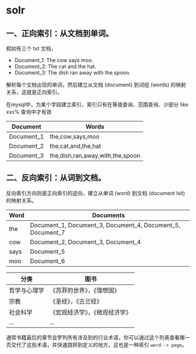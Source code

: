# solr

## 一、正向索引：从文档到单词。

假如有三个 txt 文档，

* Document_1: The cow says moo.
* Document_2: The cat and the hat.
* Document_3: The dish ran away with the spoon.

解析每个文档出现的单词，然后建立从文档 (document) 到词组 (words) 的映射关系，这就是正向索引。

在mysql中，为某个字段建立索引，索引只有在等值查询、范围查询、少部分 like xxx% 查询中才有效

| Document   | Words                            |
| ---------- | -------------------------------- |
| Document_1 | the,cow,says,moo                 |
| Document_2 | the,cat,and,the,hat              |
| Document_3 | the,dish,ran,away,with,the,spoon |

## 二、反向索引：从词到文档。

反向索引方向则是正向索引的逆向，建立从单词 (word) 到文档 (document lsit) 的映射关系。

| Word | Documents                                                  |
| ---- | ---------------------------------------------------------- |
| the  | Document_1, Document_3, Document_4, Document_5, Document_7 |
| cow  | Document_2, Document_3, Document_4                         |
| says | Document_5                                                 |
| moo  | Document_6                                                 |

| 分类         | 图书                           |
| ------------ | ------------------------------ |
| 哲学与心理学 | 《苏菲的世界》，《理想国》     |
| 宗教         | 《圣经》，《古兰经》           |
| 社会科学     | 《宏观经济学》，《微观经济学》 |
| ...          | ...                            |

通常书籍最后的章节会罗列所有涉及到的行业术语，你可以通过这个列表查看哪一页交代了这些术语，并快速跳转到定义的地方，这也是一种索引 `word -> page`。

